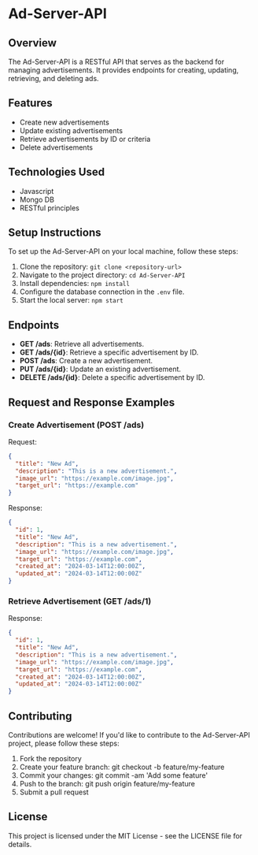 # Ad-Server-API

## Overview

The Ad-Server-API is a RESTful API that serves as the backend for managing advertisements. It provides endpoints for creating, updating, retrieving, and deleting ads.

## Features

- Create new advertisements
- Update existing advertisements
- Retrieve advertisements by ID or criteria
- Delete advertisements

## Technologies Used

- Javascript
- Mongo DB
- RESTful principles

## Setup Instructions

To set up the Ad-Server-API on your local machine, follow these steps:

1. Clone the repository: `git clone <repository-url>`
2. Navigate to the project directory: `cd Ad-Server-API`
3. Install dependencies: `npm install`
4. Configure the database connection in the `.env` file.
5. Start the local server: `npm start`

## Endpoints

- **GET /ads**: Retrieve all advertisements.
- **GET /ads/{id}**: Retrieve a specific advertisement by ID.
- **POST /ads**: Create a new advertisement.
- **PUT /ads/{id}**: Update an existing advertisement.
- **DELETE /ads/{id}**: Delete a specific advertisement by ID.

## Request and Response Examples

### Create Advertisement (POST /ads)

Request:

```json
{
  "title": "New Ad",
  "description": "This is a new advertisement.",
  "image_url": "https://example.com/image.jpg",
  "target_url": "https://example.com"
}
```

Response:

```json
{
  "id": 1,
  "title": "New Ad",
  "description": "This is a new advertisement.",
  "image_url": "https://example.com/image.jpg",
  "target_url": "https://example.com",
  "created_at": "2024-03-14T12:00:00Z",
  "updated_at": "2024-03-14T12:00:00Z"
}
```

### Retrieve Advertisement (GET /ads/1)

Response:

```json
{
  "id": 1,
  "title": "New Ad",
  "description": "This is a new advertisement.",
  "image_url": "https://example.com/image.jpg",
  "target_url": "https://example.com",
  "created_at": "2024-03-14T12:00:00Z",
  "updated_at": "2024-03-14T12:00:00Z"
}
```

## Contributing

Contributions are welcome! If you'd like to contribute to the Ad-Server-API project, please follow these steps:

1. Fork the repository
2. Create your feature branch: git checkout -b feature/my-feature
3. Commit your changes: git commit -am 'Add some feature'
4. Push to the branch: git push origin feature/my-feature
5. Submit a pull request

## License

This project is licensed under the MIT License - see the LICENSE file for details.

